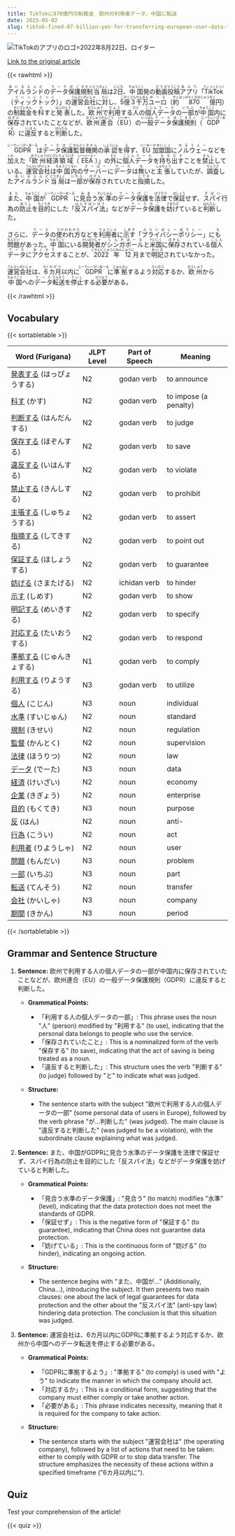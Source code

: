 ```yaml
---
title: TikTokに870億円の制裁金　欧州の利用者データ、中国に転送
date: 2025-05-02
slug: tiktok-fined-87-billion-yen-for-transferring-european-user-data-to-china
---
```


![TikTokのアプリのロゴ=2022年8月22日、ロイター](https://www.asahicom.jp/imgopt/img/cc8d6a748b/comm_L/AS20250502002816.jpg "TikTokのアプリのロゴ=2022年8月22日、ロイター")

[Link to the original article](https://asahi.com/articles/AST522Q92T52UHBI03LM.html?iref=comtop_7_04)

{{< rawhtml >}}
<p><ruby>アイルランド<rt>あいるらんど</rt></ruby>の<ruby>データ<rt>でーた</rt></ruby><ruby>保護<rt>ほご</rt></ruby><ruby>規制<rt>きせい</rt></ruby><ruby>当局<rt>とうきょく</rt></ruby>は<ruby>2<rt>に</rt></ruby><ruby>日<rt>にち</rt></ruby>、<ruby>中国<rt>ちゅうごく</rt></ruby>発の<ruby>動画<rt>どうが</rt></ruby><ruby>投稿<rt>とうこう</rt></ruby><ruby>アプリ<rt>あぷり</rt></ruby>「<ruby>TikTok<rt>てぃっくとっく</rt></ruby>（<ruby>ティックトック<rt>てぃっくとっく</rt></ruby>）」の<ruby>運営<rt>うんえい</rt></ruby><ruby>会社<rt>かいしゃ</rt></ruby>に<ruby>対<rt>たい</rt></ruby>し、<ruby>5<rt>ご</rt></ruby><ruby>億<rt>おく</rt></ruby><ruby>3<rt>さん</rt></ruby><ruby>千万<rt>せんまん</rt></ruby><ruby>ユーロ<rt>ゆーろ</rt></ruby>（<ruby>約<rt>やく</rt></ruby><ruby>870<rt>はっぴゃくななじゅう</rt></ruby><ruby>億<rt>おく</rt></ruby>円）の<ruby>制裁金<rt>せいさいきん</rt></ruby>を<ruby>科<rt>か</rt></ruby>すと<ruby>発表<rt>はっぴょう</rt></ruby>した。<ruby>欧州<rt>おうしゅう</rt></ruby>で<ruby>利用<rt>りよう</rt></ruby>する<ruby>人<rt>ひと</rt></ruby>の<ruby>個人<rt>こじん</rt></ruby><ruby>データ<rt>でーた</rt></ruby>の<ruby>一部<rt>いちぶ</rt></ruby>が<ruby>中国<rt>ちゅうごく</rt></ruby>内に<ruby>保存<rt>ほぞん</rt></ruby>されていたことなどが、<ruby>欧州連合<rt>おうしゅうれんごう</rt></ruby>（<ruby>EU<rt>いーゆー</rt></ruby>）の<ruby>一般<rt>いっぱん</rt></ruby><ruby>データ<rt>でーた</rt></ruby><ruby>保護<rt>ほご</rt></ruby><ruby>規則<rt>きそく</rt></ruby>（<ruby>GDPR<rt>じーでぃーぴーあーる</rt></ruby>）に<ruby>違反<rt>いはん</rt></ruby>すると<ruby>判断<rt>はんだん</rt></ruby>した。</p>

<p><ruby>GDPR<rt>じーでぃーぴーあーる</rt></ruby>は<ruby>データ<rt>でーた</rt></ruby><ruby>保護<rt>ほご</rt></ruby><ruby>監督<rt>かんとく</rt></ruby><ruby>機関<rt>きかん</rt></ruby>の<ruby>承認<rt>しょうにん</rt></ruby>を<ruby>得<rt>え</rt></ruby>ず、<ruby>EU<rt>いーゆー</rt></ruby><ruby>加盟国<rt>かめいこく</rt></ruby>に<ruby>ノルウェー<rt>のるうぇー</rt></ruby>などを<ruby>加<rt>くわ</rt></ruby>えた「<ruby>欧州<rt>おうしゅう</rt></ruby><ruby>経済<rt>けいざい</rt></ruby><ruby>領域<rt>りょういき</rt></ruby>（<ruby>EEA<rt>いーいーえー</rt></ruby>）」の<ruby>外<rt>そと</rt></ruby>に<ruby>個人<rt>こじん</rt></ruby><ruby>データ<rt>でーた</rt></ruby>を<ruby>持ち出す<rt>もちだす</rt></ruby>ことを<ruby>禁止<rt>きんし</rt></ruby>している。<ruby>運営<rt>うんえい</rt></ruby><ruby>会社<rt>がいしゃ</rt></ruby>は<ruby>中国<rt>ちゅうごく</rt></ruby><ruby>内<rt>ない</rt></ruby>の<ruby>サーバー<rt>さーばー</rt></ruby>に<ruby>データ<rt>でーた</rt></ruby>は<ruby>無<rt>な</rt></ruby>いと<ruby>主張<rt>しゅちょう</rt></ruby>していたが、<ruby>調査<rt>ちょうさ</rt></ruby>した<ruby>アイルランド<rt>あいるらんど</rt></ruby><ruby>当局<rt>とうきょく</rt></ruby>は<ruby>一部<rt>いちぶ</rt></ruby>が<ruby>保存<rt>ほぞん</rt></ruby>されていたと<ruby>指摘<rt>してき</rt></ruby>した。</p>

<p><ruby>また<rt>また</rt></ruby>、<ruby>中国<rt>ちゅうごく</rt></ruby>が<ruby>GDPR<rt>じーでぃーぴーあーる</rt></ruby>に<ruby>見合<rt>みあ</rt></ruby>う<ruby>水準<rt>すいじゅん</rt></ruby>の<ruby>データ<rt>でーた</rt></ruby><ruby>保護<rt>ほご</rt></ruby>を<ruby>法律<rt>ほうりつ</rt></ruby>で<ruby>保証<rt>ほしょう</rt></ruby>せず、<ruby>スパイ<rt>すぱい</rt></ruby>行為の<ruby>防止<rt>ぼうし</rt></ruby>を<ruby>目的<rt>もくてき</rt></ruby>にした「<ruby>反スパイ法<rt>はんすぱいほう</rt></ruby>」などが<ruby>データ<rt>でーた</rt></ruby><ruby>保護<rt>ほご</rt></ruby>を<ruby>妨げ<rt>さまたげ</rt></ruby>ていると<ruby>判断<rt>はんだん</rt></ruby>した。</p>

<p>さらに、<ruby>データ<rt>でーた</rt></ruby>の<ruby>使われ方<rt>つかわれかた</rt></ruby>などを<ruby>利用者<rt>りようしゃ</rt></ruby>に<ruby>示す<rt>しめす</rt></ruby>「<ruby>プライバシーポリシー<rt>ぷらいばしーぽりしー</rt></ruby>」に<ruby>も<rt>も</rt></ruby><ruby>問題<rt>もんだい</rt></ruby>があった。<ruby>中国<rt>ちゅうごく</rt></ruby>にいる<ruby>開発者<rt>かいはつしゃ</rt></ruby>が<ruby>シンガポール<rt>しんがぽーる</rt></ruby>と<ruby>米国<rt>べいこく</rt></ruby>に<ruby>保存<rt>ほぞん</rt></ruby>されている<ruby>個人<rt>こじん</rt></ruby><ruby>データ<rt>でーた</rt></ruby>に<ruby>アクセス<rt>あくせす</rt></ruby>することが、<ruby>2022年<rt>にせんにじゅうにねん</rt></ruby><ruby>12<rt>じゅうに</rt></ruby>月まで<ruby>明記<rt>めいき</rt></ruby>されていなかった。</p>

<p><ruby>運営会社<rt>うんえいがいしゃ</rt></ruby>は、<ruby>6<rt>ろく</rt></ruby><ruby>カ月<rt>かげつ</rt></ruby>以内に<ruby>GDPR<rt>じーでぃーぴーあーる</rt></ruby>に<ruby>準拠<rt>じゅんきょ</rt></ruby>するよう<ruby>対応<rt>たいおう</rt></ruby>するか、<ruby>欧州<rt>おうしゅう</rt></ruby>から<ruby>中国<rt>ちゅうごく</rt></ruby>への<ruby>データ<rt>でーた</rt></ruby><ruby>転送<rt>てんそう</rt></ruby>を<ruby>停止<rt>ていし</rt></ruby>する<ruby>必要<rt>ひつよう</rt></ruby>がある。</p>
{{< /rawhtml >}}

## Vocabulary


{{< sortabletable >}}

| Word (Furigana)         | JLPT Level | Part of Speech         | Meaning                          |
|-------------------------|------------|-------------------------|----------------------------------|
|[発表する](https://jisho.org/search/%E7%99%BA%E8%A1%A8%E3%81%99%E3%82%8B) (はっぴょうする)| N2         | godan verb              | to announce                      |
|[科す](https://jisho.org/search/%E7%A7%91%E3%81%99) (かす)| N2         | godan verb              | to impose (a penalty)           |
|[判断する](https://jisho.org/search/%E5%88%A4%E6%96%AD%E3%81%99%E3%82%8B) (はんだんする)| N2         | godan verb              | to judge                         |
|[保存する](https://jisho.org/search/%E4%BF%9D%E5%AD%98%E3%81%99%E3%82%8B) (ほぞんする)| N2         | godan verb              | to save                          |
|[違反する](https://jisho.org/search/%E9%81%95%E5%8F%8D%E3%81%99%E3%82%8B) (いはんする)| N2         | godan verb              | to violate                       |
|[禁止する](https://jisho.org/search/%E7%A6%81%E6%AD%A2%E3%81%99%E3%82%8B) (きんしする)| N2         | godan verb              | to prohibit                      |
|[主張する](https://jisho.org/search/%E4%B8%BB%E5%BC%B5%E3%81%99%E3%82%8B) (しゅちょうする)| N2         | godan verb              | to assert                        |
|[指摘する](https://jisho.org/search/%E6%8C%87%E6%91%98%E3%81%99%E3%82%8B) (してきする)| N2         | godan verb              | to point out                     |
|[保証する](https://jisho.org/search/%E4%BF%9D%E8%A8%BC%E3%81%99%E3%82%8B) (ほしょうする)| N2         | godan verb              | to guarantee                     |
|[妨げる](https://jisho.org/search/%E5%A6%A8%E3%81%92%E3%82%8B) (さまたげる)| N2         | ichidan verb            | to hinder                        |
|[示す](https://jisho.org/search/%E7%A4%BA%E3%81%99) (しめす)| N2         | godan verb              | to show                          |
|[明記する](https://jisho.org/search/%E6%98%8E%E8%A8%98%E3%81%99%E3%82%8B) (めいきする)| N2         | godan verb              | to specify                       |
|[対応する](https://jisho.org/search/%E5%AF%BE%E5%BF%9C%E3%81%99%E3%82%8B) (たいおうする)| N2         | godan verb              | to respond                       |
|[準拠する](https://jisho.org/search/%E6%BA%96%E6%8B%A0%E3%81%99%E3%82%8B) (じゅんきょする)| N1         | godan verb              | to comply                        |
|[利用する](https://jisho.org/search/%E5%88%A9%E7%94%A8%E3%81%99%E3%82%8B) (りようする)| N3         | godan verb              | to utilize                       |
|[個人](https://jisho.org/search/%E5%80%8B%E4%BA%BA) (こじん)| N3         | noun                    | individual                       |
|[水準](https://jisho.org/search/%E6%B0%B4%E6%BA%96) (すいじゅん)| N2         | noun                    | standard                         |
|[規制](https://jisho.org/search/%E8%A6%8F%E5%88%B6) (きせい)| N2         | noun                    | regulation                       |
|[監督](https://jisho.org/search/%E7%9B%A3%E7%9D%A3) (かんとく)| N2         | noun                    | supervision                      |
|[法律](https://jisho.org/search/%E6%B3%95%E5%BE%8B) (ほうりつ)| N2         | noun                    | law                              |
|[データ](https://jisho.org/search/%E3%83%87%E3%83%BC%E3%82%BF) (でーた)| N3         | noun                    | data                             |
|[経済](https://jisho.org/search/%E7%B5%8C%E6%B8%88) (けいざい)| N2         | noun                    | economy                          |
|[企業](https://jisho.org/search/%E4%BC%81%E6%A5%AD) (きぎょう)| N2         | noun                    | enterprise                       |
|[目的](https://jisho.org/search/%E7%9B%AE%E7%9A%84) (もくてき)| N3         | noun                    | purpose                          |
|[反](https://jisho.org/search/%E5%8F%8D) (はん)| N2         | noun                    | anti-                            |
|[行為](https://jisho.org/search/%E8%A1%8C%E7%82%BA) (こうい)| N2         | noun                    | act                              |
|[利用者](https://jisho.org/search/%E5%88%A9%E7%94%A8%E8%80%85) (りようしゃ)| N2         | noun                    | user                             |
|[問題](https://jisho.org/search/%E5%95%8F%E9%A1%8C) (もんだい)| N3         | noun                    | problem                          |
|[一部](https://jisho.org/search/%E4%B8%80%E9%83%A8) (いちぶ)| N3         | noun                    | part                             |
|[転送](https://jisho.org/search/%E8%BB%A2%E9%80%81) (てんそう)| N2         | noun                    | transfer                         |
|[会社](https://jisho.org/search/%E4%BC%9A%E7%A4%BE) (かいしゃ)| N3         | noun                    | company                          |
|[期間](https://jisho.org/search/%E6%9C%9F%E9%96%93) (きかん)| N3         | noun                    | period                           |

{{< /sortabletable >}}


## Grammar and Sentence Structure

1. **Sentence:** 欧州で利用する人の個人データの一部が中国内に保存されていたことなどが、欧州連合（EU）の一般データ保護規則（GDPR）に違反すると判断した。

   - **Grammatical Points:**
     - 「利用する人の個人データの一部」: This phrase uses the noun "人" (person) modified by "利用する" (to use), indicating that the personal data belongs to people who use the service.
     - 「保存されていたこと」: This is a nominalized form of the verb "保存する" (to save), indicating that the act of saving is being treated as a noun.
     - 「違反すると判断した」: This structure uses the verb "判断する" (to judge) followed by "と" to indicate what was judged.

   - **Structure:**
     - The sentence starts with the subject "欧州で利用する人の個人データの一部" (some personal data of users in Europe), followed by the verb phrase "が...判断した" (was judged). The main clause is "違反すると判断した" (was judged to be a violation), with the subordinate clause explaining what was judged.

2. **Sentence:** また、中国がGDPRに見合う水準のデータ保護を法律で保証せず、スパイ行為の防止を目的にした「反スパイ法」などがデータ保護を妨げていると判断した。

   - **Grammatical Points:**
     - 「見合う水準のデータ保護」: "見合う" (to match) modifies "水準" (level), indicating that the data protection does not meet the standards of GDPR.
     - 「保証せず」: This is the negative form of "保証する" (to guarantee), indicating that China does not guarantee data protection.
     - 「妨げている」: This is the continuous form of "妨げる" (to hinder), indicating an ongoing action.

   - **Structure:**
     - The sentence begins with "また、中国が..." (Additionally, China...), introducing the subject. It then presents two main clauses: one about the lack of legal guarantees for data protection and the other about the "反スパイ法" (anti-spy law) hindering data protection. The conclusion is that this situation was judged.

3. **Sentence:** 運営会社は、6カ月以内にGDPRに準拠するよう対応するか、欧州から中国へのデータ転送を停止する必要がある。

   - **Grammatical Points:**
     - 「GDPRに準拠するよう」: "準拠する" (to comply) is used with "よう" to indicate the manner in which the company should act.
     - 「対応するか」: This is a conditional form, suggesting that the company must either comply or take another action.
     - 「必要がある」: This phrase indicates necessity, meaning that it is required for the company to take action.

   - **Structure:**
     - The sentence starts with the subject "運営会社は" (the operating company), followed by a list of actions that need to be taken: either to comply with GDPR or to stop data transfer. The structure emphasizes the necessity of these actions within a specified timeframe ("6カ月以内に").

## Quiz

Test your comprehension of the article!

{{< quiz >}}